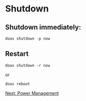 # Shutdown

## Shutdown immediately:

```
doas shutdown -p now
```

## Restart

```
doas shutdown -r now
```

or

```
doas reboot
```

[Next: Power Management](/tasks/02-power-management.md)